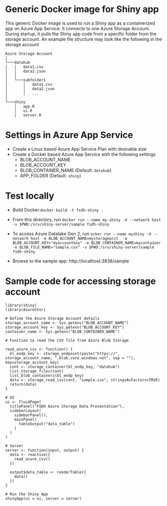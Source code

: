 # Generic Docker image for Shiny app

This generic Docker image is used to run a Shiny app as a containerized app on Azure App Service. It connects to one Azure Storage Account. During startup, it pulls the Shiny app code from a specific folder from the storage account. An example file structure may look like the following in the storage account
```
Azure Storage Account
|
└───datahub
│   │   data1.csv
│   │   data2.json
│   │
│   └───subfolder1
│       │   data1.csv
│       │   data2.json
│       │   ...
│   
└───shiny
    │   app.R
    │   ui.R
    |   server.R
```

# Settings in Azure App Service
- Create a Linux based Azure App Service Plan with desirable size
- Create a Docker based Azure App Service with the following settings
  - BLOB_ACCOUNT_NAME
  - BLOB_ACCOUNT_KEY
  - BLOB_CONTAINER_NAME (Default: `datahub`)
  - APP_FOLDER (Default: `shiny`)

# Test locally
- Build Docker:`docker build -t fsdh-shiny .`

- From this directory, run `docker run --name my-shiny -d --network host -v $PWD:/srv/shiny-server/sample fsdh-shiny`
- To access Azure Datalake Gen 2, run `ocker run --name myshiny -d --network host -e BLOB_ACCOUNT_NAME=mystorageacct  -e BLOB_ACCOUNT_KEY="myaccountkey" -e BLOB_CONTAINER_NAME=mycontainer -e BLOB_FILE_NAME="sample.csv" -v $PWD:/srv/shiny-server/sample fsdh-shiny`
- Browse to the sample app: http://localhost:3838/sample

# Sample code for accessing storage account

```
library(shiny)
library(AzureStor)

# Define the Azure Storage Account details
storage_account_name <- Sys.getenv("BLOB_ACCOUNT_NAME")
storage_account_key <- Sys.getenv("BLOB_ACCOUNT_KEY")
container_name <- Sys.getenv("BLOB_CONTAINER_NAME")

# Function to read the CSV file from Azure Blob Storage

read_azure_csv <- function() {
  bl_endp_key <- storage_endpoint(paste("https://", storage_account_name, ".blob.core.windows.net", sep = ""), key=storage_account_key)
  cont <- storage_container(bl_endp_key, "datahub")
  list_storage_files(cont)
  list_blob_containers(bl_endp_key)
  data <- storage_read_csv(cont, "sample.csv", stringsAsFactors=TRUE)
  return(data)
}

# UI
ui <- fluidPage(
  titlePanel("FSDH Azure Storage Data Presentation"),
  sidebarLayout(
    sidebarPanel(),
    mainPanel(
      tableOutput("data_table")
    )
  )
)

# Server
server <- function(input, output) {
  data <- reactive({
    read_azure_csv()
  })

  output$data_table <- renderTable({
    data()
  })
}

# Run the Shiny App
shinyApp(ui = ui, server = server)
```